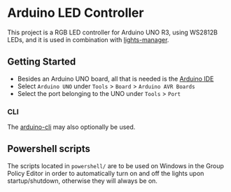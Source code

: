 # Arduino LED Controller

This project is a RGB LED controller for Arduino UNO R3, using WS2812B LEDs, and it is used in combination with [lights-manager](https://github.com/jgutschon/lights-manager).

## Getting Started

- Besides an Arduino UNO board, all that is needed is the [Arduino IDE](https://www.arduino.cc/en/software)
- Select `Arduino UNO` under `Tools` > `Board` > `Arduino AVR Boards`
- Select the port belonging to the UNO under `Tools` > `Port`

### CLI

The [arduino-cli](https://arduino.github.io/arduino-cli/latest/installation/) may also optionally be used.

## Powershell scripts

The scripts located in `powershell/` are to be used on Windows in the Group Policy Editor in order to automatically turn on and off the lights upon startup/shutdown, otherwise they will always be on.
